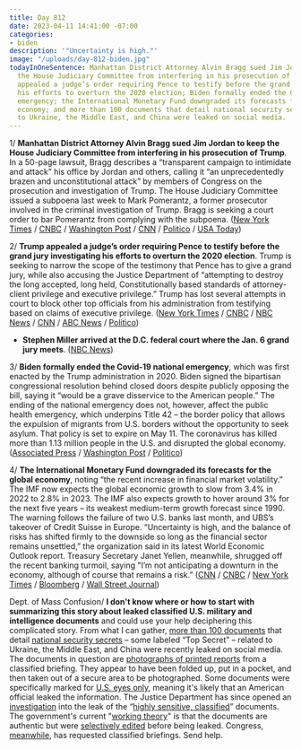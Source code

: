 ```yaml
---
title: Day 812
date: 2023-04-11 14:41:00 -07:00
categories:
- biden
description: '"Uncertainty is high."'
image: "/uploads/day-812-biden.jpg"
todayInOneSentence: Manhattan District Attorney Alvin Bragg sued Jim Jordan to keep
  the House Judiciary Committee from interfering in his prosecution of Trump; Trump
  appealed a judge’s order requiring Pence to testify before the grand jury investigating
  his efforts to overturn the 2020 election; Biden formally ended the Covid-19 national
  emergency; the International Monetary Fund downgraded its forecasts for the global
  economy; and more than 100 documents that detail national security secrets related
  to Ukraine, the Middle East, and China were leaked on social media.
---
```


1/ **Manhattan District Attorney Alvin Bragg sued Jim Jordan to keep the House Judiciary Committee from interfering in his prosecution of Trump**. In a 50-page lawsuit, Bragg describes a “transparent campaign to intimidate and attack” his office by Jordan and others, calling it “an unprecedentedly brazen and unconstitutional attack” by members of Congress on the prosecution and investigation of Trump. The House Judiciary Committee issued a subpoena last week to Mark Pomerantz, a former prosecutor involved in the criminal investigation of Trump. Bragg is seeking a court order to bar Pomerantz from complying with the subpoena. ([New York Times](https://www.nytimes.com/2023/04/11/nyregion/bragg-lawsuit-jim-jordan-trump-indictment.html) / [CNBC](https://www.cnbc.com/2023/04/11/manhattan-da-bragg-sues-rep-jordan-over-house-probe-of-trump-investigation.html) / [Washington Post](https://www.washingtonpost.com/national-security/2023/04/11/alvin-bragg-lawsuit-jim-jordan-trump-investigation/) / [CNN](https://www.cnn.com/2023/04/11/politics/alvin-bragg-sues-jim-jordan/index.html) / [Politico](https://www.politico.com/news/2023/04/11/bragg-sues-house-republicans-over-campaign-of-harassment-amid-trump-probe-00091458) / [USA Today](https://www.usatoday.com/story/news/politics/2023/04/11/manhattan-district-attorney-alvin-bragg-sues-jordan-trump/11642295002/))

2/ **Trump appealed a judge’s order requiring Pence to testify before the grand jury investigating his efforts to overturn the 2020 election**. Trump is seeking to narrow the scope of the testimony that Pence has to give a grand jury, while also accusing the Justice Department of “attempting to destroy the long accepted, long held, Constitutionally based standards of attorney-client privilege and executive privilege.” Trump has lost several attempts in court to block other top officials from his administration from testifying based on claims of executive privilege. ([New York Times](https://www.nytimes.com/2023/04/10/us/politics/trump-appeal-pence-grand-jury.html) / [CNBC](https://www.cnbc.com/2023/04/10/donald-trump-appeals-order-for-mike-pence-to-testify-in-jan-6-probe.html) / [NBC News](https://www.nbcnews.com/politics/donald-trump/trump-moves-block-pence-testifying-jan-6-probe-rcna78962) / [CNN](https://www.cnn.com/2023/04/10/politics/pence-trump-appeal-january-6-probe/index.html) / [ABC News](https://abcnews.go.com/US/trump-lawyers-appeal-order-pence-testify-special-counsels/story?id=98476888) / [Politico](https://www.politico.com/news/2023/04/10/trump-appeal-pence-january-6-testimony-00091231))

* **Stephen Miller arrived at the D.C. federal court where the Jan. 6 grand jury meets**. ([NBC News](https://www.nbcnews.com/politics/donald-trump/former-trump-adviser-stephen-miller-appears-dc-federal-court-jan-6-gra-rcna79143))

3/ **Biden formally ended the Covid-19 national emergency**, which was first enacted by the Trump administration in 2020. Biden signed the bipartisan congressional resolution behind closed doors despite publicly opposing the bill, saying it “would be a grave disservice to the American people.” The ending of the national emergency does not, however, affect the public health emergency, which underpins Title 42 – the border policy that allows the expulsion of migrants from U.S. borders without the opportunity to seek asylum. That policy is set to expire on May 11. The coronavirus has killed more than 1.13 million people in the U.S. and disrupted the global economy. ([Associated Press](https://apnews.com/article/joe-biden-covid19-coronavirus-national-emergency-e3a52722b57a6b4f24187426c27b3b39) / [Washington Post](https://www.washingtonpost.com/politics/2023/04/10/biden-covid-emergency/) / [Politico](https://www.politico.com/news/2023/04/10/biden-ends-covid-19-national-emergency-00091313))

4/ **The International Monetary Fund downgraded its forecasts for the global economy**, noting “the recent increase in financial market volatility.” The IMF now expects the global economic growth to slow from 3.4% in 2022 to 2.8% in 2023. The IMF also expects growth to hover around 3% for the next five years – its weakest medium-term growth forecast since 1990. The warning follows the failure of two U.S. banks last month, and UBS’s takeover of Credit Suisse in Europe. “Uncertainty is high, and the balance of risks has shifted firmly to the downside so long as the financial sector remains unsettled,” the organization said in its latest World Economic Outlook report. Treasury Secretary Janet Yellen, meanwhile, shrugged off the recent banking turmoil, saying "I’m not anticipating a downturn in the economy, although of course that remains a risk.” ([CNN](https://www.cnn.com/2023/04/11/business/imf-world-economic-outlook/index.html) / [CNBC](https://www.cnbc.com/2023/04/11/banks-creating-downside-risks-for-global-growth-imf-chief-economist-.html) / [New York Times](https://www.nytimes.com/2023/04/11/business/economy/imf-world-economic-outlook.html) / [Bloomberg](https://www.bloomberg.com/news/articles/2023-04-11/yellen-plays-down-banking-woes-says-world-economy-has-improved?srnd=premium&sref=MIBMEEoj) / [Wall Street Journal](https://www.wsj.com/articles/bank-volatility-to-cut-u-s-gdp-imf-expects-6c043526?mod=hp_lead_pos2))

Dept. of Mass Confusion/ **I don't know where or how to start with summarizing this story about leaked classified U.S. military and intelligence documents** and could use your help deciphering this complicated story. From what I can gather, [more than 100 documents](https://www.nytimes.com/2023/04/07/us/politics/classified-documents-leak.html) that detail [national security secrets](https://www.wsj.com/articles/pentagon-says-it-is-reviewing-social-media-posts-that-purport-to-reveal-classified-documents-on-ukraine-4d7524f?mod=djemalertNEWS) – some labeled “Top Secret” – related to Ukraine, the Middle East, and China were recently leaked on social media. The documents in question are [photographs of printed reports](https://www.nytimes.com/2023/04/08/us/politics/leaked-documents-russia-ukraine-war.html) from a classified briefing. They appear to have been folded up, put in a pocket, and then taken out of a secure area to be photographed. Some documents were specifically marked for [U.S. eyes only](https://www.nytimes.com/article/leaked-documents-ukraine-russia-war.html), meaning it's likely that an American official leaked the information. The Justice Department has since opened an [investigation](https://www.washingtonpost.com/national-security/2023/04/07/pentagon-leak-ukraine-documents/) into the leak of the “[highly sensitive, classified](https://www.bloomberg.com/news/articles/2023-04-10/doj-is-investigating-leaked-defense-documents-on-ukraine-allies?srnd=premium&sref=MIBMEEoj)” documents. The government's current "[working theory](https://www.nbcnews.com/politics/national-security/pentagon-reviewing-leak-classified-documents-ukraine-war-strength-rcna78771)" is that the documents are authentic but were [selectively edited](https://news.yahoo.com/tranche-of-purported-us-and-allied-military-secrets-leaked-online-in-possible-major-intelligence-breach-222137286.html) before being leaked. Congress, [meanwhile](https://www.politico.com/news/2023/04/11/congress-classified-document-leak-00091405), has requested classified briefings. Send help. 